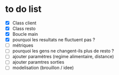 # to do list


 - [X] Class client
 - [X] Class resto
 - [X] Boucle main
 - [X] pourquoi les resultats ne fluctuent pas ?
 - [ ] métriques
 - [ ] pourquoi les gens ne changent-ils plus de resto ?
 - [ ] ajouter paramètres (regime alimentaire, distance)
 - [ ] ajouter paramtres sorties
 - [ ] modelisation (brouillon / idee)
